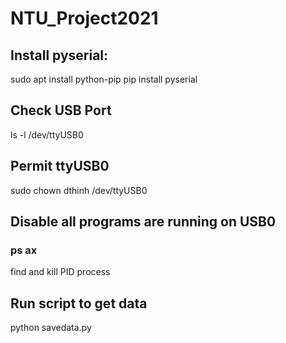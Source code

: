 # NTU_Project2021
## Install pyserial:
sudo apt install python-pip
pip install pyserial

## Check USB Port
ls -l /dev/ttyUSB0

## Permit ttyUSB0
sudo chown dthinh /dev/ttyUSB0

## Disable all programs are running on USB0
### ps ax
find and kill PID process

## Run script to get data
python savedata.py
